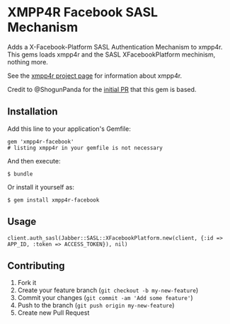 # XMPP4R Facebook SASL Mechanism

Adds a X-Facebook-Platform SASL Authentication Mechanism to xmpp4r.
This gems loads xmpp4r and the SASL XFacebookPlatform mechinism, nothing more.

See the [xmpp4r project page](https://github.com/xmpp4r/xmpp4r) for information about xmpp4r.

Credit to @ShogunPanda for the [initial PR](https://github.com/ln/xmpp4r/pull/25) that this gem is based.


## Installation

Add this line to your application's Gemfile:

    gem 'xmpp4r-facebook'
    # listing xmpp4r in your gemfile is not necessary

And then execute:

    $ bundle

Or install it yourself as:

    $ gem install xmpp4r-facebook

## Usage

    client.auth_sasl(Jabber::SASL::XFacebookPlatform.new(client, {:id => APP_ID, :token => ACCESS_TOKEN}), nil)

## Contributing

1. Fork it
2. Create your feature branch (`git checkout -b my-new-feature`)
3. Commit your changes (`git commit -am 'Add some feature'`)
4. Push to the branch (`git push origin my-new-feature`)
5. Create new Pull Request

